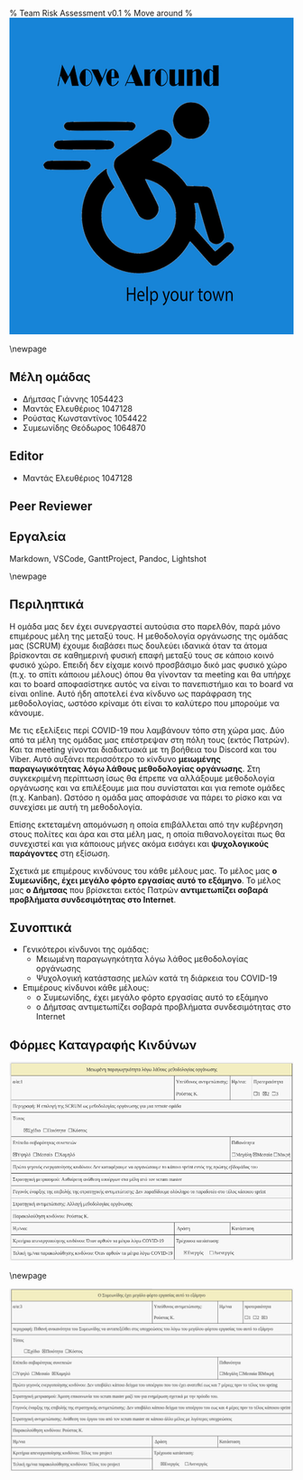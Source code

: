 % Team Risk Assessment v0.1
% Move around
% ![](images/Logo.jpg)

\newpage

## Μέλη ομάδας
* Δήμτσας Γιάννης 1054423
* Μαντάς Ελευθέριος 1047128
* Ρούστας Κωνσταντίνος 1054422
* Συμεωνίδης Θεόδωρος 1064870

## Editor
* Μαντάς Ελευθέριος 1047128

## Peer Reviewer

## Εργαλεία
Markdown, VSCode, GanttProject, Pandoc, Lightshot

\newpage

## Περιληπτικά
Η ομάδα μας δεν έχει συνεργαστεί αυτούσια στο παρελθόν, παρά μόνο επιμέρους μέλη της μεταξύ τους.
Η μεθοδολογία οργάνωσης της ομάδας μας (SCRUM) έχουμε διαβάσει πως δουλεύει ιδανικά όταν τα άτομα βρίσκονται σε καθημερινή φυσική επαφή
μεταξύ τους σε κάποιο κοινό φυσικό χώρο. Επειδή δεν είχαμε κοινό προσβάσιμο δικό μας φυσικό χώρο (π.χ. το σπίτι κάποιου μέλους) 
όπου θα γίνονταν τα meeting και θα υπήρχε και το board αποφασίστηκε αυτός να είναι το πανεπιστήμιο και το board να είναι online. Αυτό ήδη
αποτελεί ένα κίνδυνο ως παράφραση της μεθοδολογίας, ωστόσο κρίναμε ότι είναι το καλύτερο που μπορούμε να κάνουμε.

Με τις εξελίξεις περί COVID-19 που λαμβάνουν τόπο στη χώρα μας. Δύο από τα μέλη της ομάδας μας επέστρεψαν στη πόλη τους (εκτός Πατρών). Και τα meeting γίνονται
διαδικτυακά με τη βοήθεια του Discord και του Viber. Αυτό αυξάνει περισσότερο το κίνδυνο **μειωμένης παραγωγικότητας λόγω λάθους μεθοδολογίας οργάνωσης**.
Στη συγκεκριμένη περίπτωση ίσως θα έπρεπε να αλλάξουμε μεθοδολογία οργάνωσης και να επιλέξουμε μια που συνίσταται και για remote ομάδες (π.χ. Kanban).
Ωστόσο η ομάδα μας αποφάσισε να πάρει το ρίσκο και να συνεχίσει με αυτή τη μεθοδολογία.

Επίσης εκτεταμένη απομόνωση η οποία επιβάλλεται από την κυβέρνηση στους πολίτες και άρα και στα μέλη μας, η οποία πιθανολογείται πως θα συνεχιστεί 
και για κάποιους μήνες ακόμα εισάγει και **ψυχολογικούς παράγοντες** στη εξίσωση.

Σχετικά με επιμέρους κινδύνους του κάθε μέλους μας. Το μέλος μας **ο Συμεωνίδης, έχει μεγάλο φόρτο εργασίας αυτό το εξάμηνο**. Το μέλος μας **ο Δήμτσας**
που βρίσκεται εκτός Πατρών **αντιμετωπίζει σοβαρά προβλήματα συνδεσιμότητας στο Internet**.

## Συνοπτικά
* Γενικότεροι κίνδυνοι της ομάδας:
    * Μειωμένη παραγωγηκότητα λόγω λάθος μεθοδολογίας οργάνωσης
    * Ψυχολογική κατάστασης μελών κατά τη διάρκεια του COVID-19
* Επιμέρους κίνδυνοι κάθε μέλους:
    * ο Συμεωνίδης, έχει μεγάλο φόρτο εργασίας αυτό το εξάμηνο
    * o Δήμτσας αντιμετωπίζει σοβαρά προβλήματα συνδεσιμότητας στο Internet

## Φόρμες Καταγραφής Κινδύνων

![](images/Team-risk-assessment-Form-Methodology.png)

\newpage

![](images/Team-risk-assessment-Form-Symeonidis.png)
